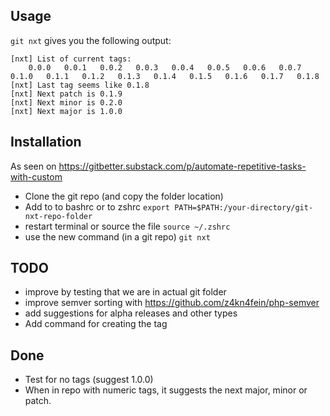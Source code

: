 ## Usage
`git nxt` gives you the following output: 

````
[nxt] List of current tags:
    0.0.0   0.0.1   0.0.2   0.0.3   0.0.4   0.0.5   0.0.6   0.0.7   0.1.0   0.1.1   0.1.2   0.1.3   0.1.4   0.1.5   0.1.6   0.1.7   0.1.8  
[nxt] Last tag seems like 0.1.8
[nxt] Next patch is 0.1.9
[nxt] Next minor is 0.2.0
[nxt] Next major is 1.0.0
````
## Installation
As seen on https://gitbetter.substack.com/p/automate-repetitive-tasks-with-custom

* Clone the git repo (and copy the folder location)
* Add to  to bashrc or to zshrc
` export PATH=$PATH:/your-directory/git-nxt-repo-folder ` 
* restart terminal or source the file
`source ~/.zshrc`
* use the new command (in a git repo)
`git nxt`

## TODO
* improve by testing that we are in actual git folder
* improve semver sorting with https://github.com/z4kn4fein/php-semver 
* add suggestions for alpha releases and other types
* Add command for creating the tag

## Done
* Test for no tags (suggest 1.0.0)
* When in repo with numeric tags, it suggests the next major, minor or patch.